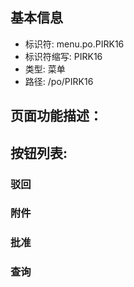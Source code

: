 
## 基本信息

- 标识符: menu.po.PIRK16
- 标识符缩写: PIRK16
- 类型: 菜单
- 路径: /po/PIRK16

## 页面功能描述：





## 按钮列表:


### 驳回



### 附件



### 批准



### 查询



